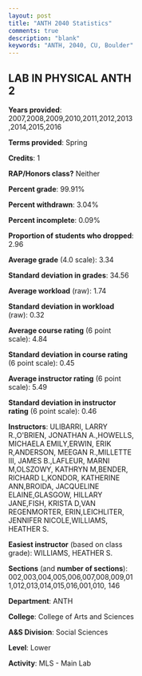 ```yaml
---
layout: post
title: "ANTH 2040 Statistics"
comments: true
description: "blank"
keywords: "ANTH, 2040, CU, Boulder"
--- 
```

<head>
<script src="https://ajax.googleapis.com/ajax/libs/jquery/2.1.3/jquery.min.js"></script>
<script src="https://dl.dropboxusercontent.com/s/pc42nxpaw1ea4o9/highcharts.js?dl=0"></script>
<!-- <script src="../assets/js/highcharts.js"></script> -->
<style type="text/css">@font-face {
	font-family: "Bebas Neue";
	src: url(https://www.filehosting.org/file/details/544349/BebasNeue%20Regular.otf) format("opentype");
	}
	h1.Bebas { 
		font-family: "Bebas Neue", Verdana, Tahoma;
	}
</style>
</head>
<body>
	<div id="container" style="float: right; width: 45%; height: 88%; margin-left: 2.5%; margin-right: 2.5%;"></div>
	<script language="JavaScript">
		$(document).ready(function() {
		var chart = {type: 'column'};
		var title = {text: 'Grade Distribution'};
		var xAxis = {categories: ['A','B','C','D','F'],crosshair: true};
		var yAxis = {min: 0,title: {text: 'Percentage'}};
		var tooltip = {headerFormat: '<center><b><span style="font-size:20px">{point.key}</span></b></center>',
		               pointFormat: '<td style="padding:0"><b>{point.y:.1f}%</b></td>',
		               footerFormat: '</table>',shared: true,useHTML: true};
		var plotOptions = {column: {pointPadding: 0.0,borderWidth: 0}};  
		var credits = {enabled: false};var series= [{name: 'Percent',data: [56.01,30.94,8.88,2.27,1.9,]}];
		var json = {};
		json.chart = chart;
		json.title = title;
		json.tooltip = tooltip;
		json.xAxis = xAxis;
		json.yAxis = yAxis;  
		json.series = series;
		json.plotOptions = plotOptions;  
		json.credits = credits;
		$('#container').highcharts(json);
	});
	</script>
</body>
			   
## LAB IN PHYSICAL ANTH 2

**Years provided**: 2007,2008,2009,2010,2011,2012,2013,2014,2015,2016

**Terms provided**: Spring

**Credits**: 1

**RAP/Honors class?** Neither

**Percent grade**: 99.91%

**Percent withdrawn**: 3.04%

**Percent incomplete**: 0.09%

**Proportion of students who dropped**: 2.96

**Average grade** (4.0 scale): 3.34

**Standard deviation in grades**: 34.56

**Average workload** (raw): 1.74

**Standard deviation in workload** (raw): 0.32

**Average course rating** (6 point scale): 4.84

**Standard deviation in course rating** (6 point scale): 0.45

**Average instructor rating** (6 point scale): 5.49

**Standard deviation in instructor rating** (6 point scale): 0.46

**Instructors**: ULIBARRI, LARRY R.,O'BRIEN, JONATHAN A.,HOWELLS, MICHAELA EMILY,ERWIN, ERIK R,ANDERSON, MEEGAN R.,MILLETTE III, JAMES B.,LAFLEUR, MARNI M,OLSZOWY, KATHRYN M,BENDER, RICHARD L,KONDOR, KATHERINE ANN,BROIDA, JACQUELINE ELAINE,GLASGOW, HILLARY JANE,FISH, KRISTA D,VAN REGENMORTER, ERIN,LEICHLITER, JENNIFER NICOLE,WILLIAMS, HEATHER S.

**Easiest instructor** (based on class grade): WILLIAMS, HEATHER S.

**Sections** (and **number of sections**): 002,003,004,005,006,007,008,009,011,012,013,014,015,016,001,010, 146

**Department**: ANTH

**College**: College of Arts and Sciences

**A&S Division**: Social Sciences

**Level**: Lower

**Activity**: MLS - Main Lab